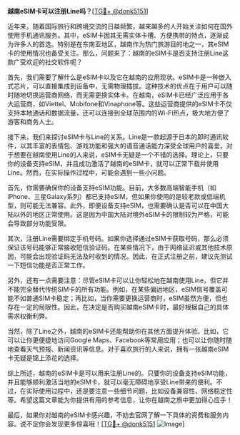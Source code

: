 **越南eSIM卡可以注册Line吗？**[[TG💪+ @donk5151](https://t.me/s/donk5151)]

近年来，随着国际旅行和跨境交流的日益频繁，越来越多的人开始关注如何在国外使用手机通讯服务。其中，eSIM卡因其无需实体卡槽、方便携带的特点，逐渐成为许多人的首选。特别是在东南亚地区，越南作为热门旅游目的地之一，其eSIM卡的使用情况也备受关注。那么，问题来了：越南的eSIM卡是否支持注册Line这款广受欢迎的社交软件呢？

首先，我们需要了解什么是eSIM卡以及它在越南的应用现状。eSIM卡是一种嵌入式芯片，可以直接集成到设备中，无需物理插拔。这种技术的优点在于用户可以随时随地切换运营商网络，而无需更换实体卡。在越南，eSIM卡已经广泛应用于各大运营商，如Viettel、Mobifone和Vinaphone等。这些运营商提供的eSIM卡不仅支持本地通话和数据流量，还可以连接到全球范围内的Wi-Fi热点，极大地方便了游客和商务人士。

接下来，我们来探讨eSIM卡与Line的关系。Line是一款起源于日本的即时通讯软件，以其丰富的表情包、游戏功能和强大的语音通话能力深受全球用户的喜爱。对于想要在越南使用Line的人来说，eSIM卡无疑是一个不错的选择。理论上，只要你的设备支持eSIM，并且成功激活了越南的eSIM卡，就可以正常下载并使用Line。然而，在实际操作过程中，可能会遇到一些小问题。

首先，你需要确保你的设备支持eSIM功能。目前，大多数高端智能手机（如iPhone、三星Galaxy系列）都已支持eSIM，但如果你使用的是较老款或低端机型，则可能无法兼容。此外，即便设备支持eSIM，也需要确认是否可以在中国大陆以外的地区正常使用。这是因为中国大陆对境外eSIM卡的限制较为严格，可能会导致部分功能受限。

其次，注册Line需要绑定手机号码。如果你选择通过eSIM卡获取号码，那么必须保证该号码能够正常接收短信验证码。在某些情况下，由于网络延迟或其他技术原因，可能会出现验证码无法及时收到的情况。因此，在正式注册之前，建议先测试一下短信功能是否正常工作。

另外，还有一点需要注意：尽管eSIM卡可以让你轻松地在越南使用Line，但它并不能完全替代传统SIM卡的所有功能。例如，在某些偏远地区，eSIM信号覆盖可能不如普通SIM卡稳定；再比如，当你需要更换运营商时，eSIM虽然方便，但也存在一定的局限性。因此，在决定是否购买越南eSIM卡时，最好根据自己的具体需求权衡利弊。

当然，除了Line之外，越南的eSIM卡还能帮助你在其他方面提升体验。比如，它可以让你更便捷地访问Google Maps、Facebook等常用应用；也可以让你随时随地查看天气预报、新闻资讯等信息。对于喜欢旅行的人来说，拥有一张越南eSIM卡无疑是锦上添花的选择。

综上所述，越南的eSIM卡是可以用来注册Line的。只要你的设备支持eSIM功能，并且能够顺利激活当地的eSIM卡，就可以毫无障碍地享受Line带来的便利。不过，在实际使用过程中，还是要注意一些细节问题，比如设备兼容性、网络稳定性等。希望这篇文章能为你提供有用的参考信息，让你在越南之旅中更加得心应手！

最后，如果你对越南的eSIM卡感兴趣，不妨去官网了解一下具体的资费和服务内容。说不定你会发现更多惊喜哦！[[TG💪+ @donk5151](https://t.me/s/donk5151) ![Image](https://i.postimg.cc/rwNCRYN7/Snipaste-2025-04-30-17-27-05.png)]